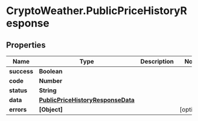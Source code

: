 # CryptoWeather.PublicPriceHistoryResponse

## Properties
Name | Type | Description | Notes
------------ | ------------- | ------------- | -------------
**success** | **Boolean** |  | 
**code** | **Number** |  | 
**status** | **String** |  | 
**data** | [**PublicPriceHistoryResponseData**](PublicPriceHistoryResponseData.md) |  | 
**errors** | **[Object]** |  | [optional] 


